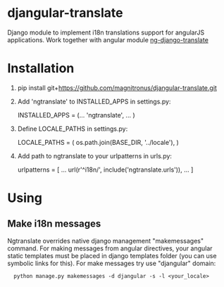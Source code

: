 djangular-translate
=====

Django module to implement i18n translations support for angularJS applications. 
Work together with angular module [ng-django-translate](https://github.com/magnitronus/ng-django-translate)

Installation
=====================

1) pip install git+https://github.com/magnitronus/djangular-translate.git
2) Add 'ngtranslate' to INSTALLED_APPS in settings.py:

    INSTALLED_APPS = (...
                      'ngtranslate',
                      ...
                     )
3) Define LOCALE_PATHS in settings.py:

    LOCALE_PATHS = (
        os.path.join(BASE_DIR, '../locale'),
    )
    
4) Add path to ngtranslate to your urlpatterns in urls.py:

    urlpatterns = [
        ...
        url(r'^i18n/', include('ngtranslate.urls')),
        ...
    ]
    
Using
==============================

Make i18n messages
------------------

Ngtranslate overrides native django management "makemessages" command. For making messages from angular directives, your angular static templates must be placed in django templates folder (you can use symbolic links for this). For make messages try use "djangular" domain:

      python manage.py makemessages -d djangular -s -l <your_locale>
      

    
